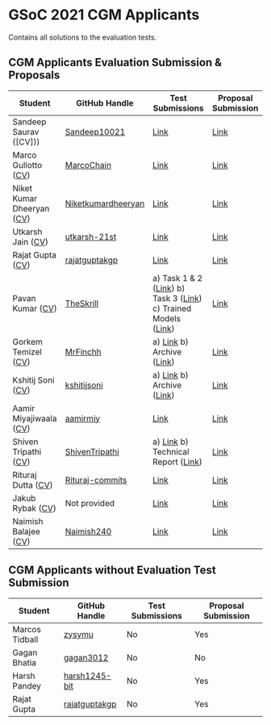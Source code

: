 # GSoC 2021 CGM Applicants
Contains all solutions to the evaluation tests.

## CGM Applicants Evaluation Submission & Proposals

| Student                 | GitHub Handle                                               | Test Submissions                                                           | Proposal Submission |
| ----------------------- | ----------------------------------------------------------- | -------------------------------------------------------------------------- | ------------------- |
| Sandeep Saurav ([CV]))| [Sandeep10021](https://github.com/Sandeep10021)             | [Link](https://github.com/Sandeep10021/ML4SCI_GSoC)| [Link](https://github.com/ML4SCI/GSoC_Solutions/blob/main/CGM/Archive/Proposals/CGM_SandeepSaurav_5879847705903104_1618317156_CGM-_GSoc_Proposal.pdf)|
| Marco Gullotto ([CV](https://github.com/ML4SCI/GSoC_Solutions/blob/main/CGM/Archive/CV/marco_gullotto_cv.pdf))| [MarcoChain](https://github.com/MarcoChain)                 | [Link](https://github.com/MarcoChain/ML4-Dimensionality-Reduction)| [Link](https://github.com/ML4SCI/GSoC_Solutions/blob/main/CGM/Archive/Proposals/CGM_Marco_Gullotto_5800078553382912_1618326528_Proposal_GSoC.pdf)|
| Niket Kumar Dheeryan ([CV](https://github.com/ML4SCI/GSoC_Solutions/blob/main/CGM/Archive/CV/niket_kumar_dheeryan_cv.pdf))| [Niketkumardheeryan](https://github.com/Niketkumardheeryan) | [Link](https://github.com/Niketkumardheeryan/Dimensionality-Reduction-Evalution-Test)| [Link](https://github.com/ML4SCI/GSoC_Solutions/blob/main/CGM/Archive/Proposals/CGM_NIket_Dheerya_5518596396023808_1618299541_n.pdf)|
| Utkarsh Jain ([CV](https://github.com/ML4SCI/GSoC_Solutions/blob/main/CGM/Archive/CV/utkarsh_jain_cv.pdf))| [utkarsh-21st](https://github.com/utkarsh-21st)             | [Link](https://github.com/utkarsh-21st/CGM_GSOC)|[Link](CGM_Utkarsh_Jain_4857157826117632_1618335896_proposal_CGM.pdf)|
| Rajat Gupta ([CV](https://github.com/ML4SCI/GSoC_Solutions/blob/main/CGM/Archive/CV/rajat_gupta_cv.pdf))| [rajatguptakgp](https://github.com/rajatguptakgp)           | [Link](https://github.com/rajatguptakgp/gsoc21_cgm)|[Link](https://github.com/ML4SCI/GSoC_Solutions/blob/main/CGM/Archive/Proposals/CGM_NMR_Rajat_Gupta_NA_5395227268874240_1618330995_Proposal_-_CGM_NMR_-_Rajat_Gupta.pdf)|
| Pavan Kumar ([CV](https://github.com/ML4SCI/GSoC_Solutions/blob/main/CGM/Archive/CV/pavan_kumar_cv.pdf))| [TheSkrill](https://www.github.com/TheSkrill)               | a) Task 1 & 2 ([Link](https://colab.research.google.com/drive/1PNTq1gEH1fa29EV_J2QqzXw28e_adqLN?usp=sharing))  b) Task 3 ([Link](https://colab.research.google.com/drive/14Gy5KkivFU77hkLy6wmZeYoXwR-Q7EpJ?usp=sharing))  c) Trained Models ([Link](https://drive.google.com/drive/folders/1CXBaQVIkam05qUsj7-EKyAJM3WHwRToJ?usp=sharing))|[Link](https://github.com/ML4SCI/GSoC_Solutions/blob/main/CGM/Archive/Proposals/CGM_PavanKumarTurlapati_5766328431935488_1618336560_GSoC_Proposal_CGM_-_2021.pdf)|
| Gorkem Temizel ([CV](https://github.com/ML4SCI/GSoC_Solutions/blob/main/CGM/Archive/CV/gorkem_temizel_cv.pdf))| [MrFinchh](https://github.com/MrFinchh)                     | a) [Link](https://github.com/MrFinchh/GSoC-ML4SCI-Eval-Task) b) Archive ([Link](https://github.com/ML4SCI/GSoC_Solutions/tree/main/CGM/Archive/Submission_archives/Gorkem%20Temizel))|[Link](https://github.com/ML4SCI/GSoC_Solutions/blob/main/CGM/Archive/Proposals/CGM_Gorkem_Temizell_6188500380024832_1618316266_Proposal.pdf) |
| Kshitij Soni ([CV](https://github.com/ML4SCI/GSoC_Solutions/blob/main/CGM/Archive/CV/kshitij_soni_cv.pdf))| [kshitijsoni](https://github.com/kshitijsoni)               | a) [Link](https://github.com/kshitijsoni/GSOC-21) b) Archive ([Link](https://github.com/ML4SCI/GSoC_Solutions/tree/main/CGM/Archive/Submission_archives/Kshitij%20Soni))|[Link](https://github.com/ML4SCI/GSoC_Solutions/blob/main/CGM/Archive/Proposals/CGM_Kshitij%20Soni_6668308692074496_1618333421_GSOC21.pdf)|
| Aamir Miyajiwaala ([CV](https://github.com/ML4SCI/GSoC_Solutions/blob/main/CGM/Archive/CV/aamir_miyajiwala_cv.pdf))| [aamirmiy](https://github.com/aamirmiy)                     | [Link](https://github.com/aamirmiy/GSOC21)|[Link](https://github.com/ML4SCI/GSoC_Solutions/blob/main/CGM/Archive/Proposals/CGM_Aamir_Miyajiwala_6130143770181632_1618333539_Dimensionality_reduction_to_study_CGM.pdf)|
| Shiven Tripathi ([CV](https://github.com/ML4SCI/GSoC_Solutions/blob/main/CGM/Archive/CV/shiven_tripathi_cv.pdf))| [ShivenTripathi](https://github.com/ShivenTripathi)         | a) [Link](https://drive.google.com/drive/folders/1f8qW3uE-O-YoQHK0CWj9tfuEanH_JZZO?usp=gmail) b) Technical Report ([Link](https://github.com/ML4SCI/GSoC_Solutions/blob/main/CGM/Archive/Submission_archives/Shiven%20Tripathi/CGM_Technical_Report.pdf))|[Link](https://github.com/ML4SCI/GSoC_Solutions/blob/main/CGM/Archive/Proposals/CGM_Shiven_Tripathi_6367546887897088_1618336448_GSoC_.pdf)|
| Rituraj Dutta ([CV](https://github.com/ML4SCI/GSoC_Solutions/blob/main/CGM/Archive/CV/rituraj_dutta_cv.pdf))| [Rituraj-commits](https://github.com/Rituraj-commits)       | [Link](https://drive.google.com/drive/folders/1eWTJNOteFCHg0m46uFGPt1Z_t6GZSibI?usp=sharing)|[Link](https://github.com/ML4SCI/GSoC_Solutions/blob/main/CGM/Archive/Proposals/CGM_Rituraj_Dutta_4653861639290880_1618334108_CGM_Proposal.pdf)|
| Jakub Rybak ([CV](https://github.com/ML4SCI/GSoC_Solutions/blob/main/CGM/Archive/CV/jakub_rybak_cv.pdf))| Not provided[]()|[Link](https://drive.google.com/drive/folders/1dFOA40A7dcWP4JdvcAgK0Bpni4gsc8x-?usp=sharing)|[Link](https://github.com/ML4SCI/GSoC_Solutions/blob/main/CGM/Archive/Proposals/CGM_Jakub_Rybak_6397757880795136_1618327442_Dimensionality_Reduction_for_Studying_Diffuse_Circumgalactic_Medium.pdf)|
| Naimish Balajee ([CV]())|[Naimish240](https://github.com/Naimish240)|[Link](https://github.com/Naimish240/GSoC21-ML4SCI)|[Link](https://github.com/ML4SCI/GSoC_Solutions/blob/main/CGM/Archive/Proposals/CGM_Naimish_Mani_B_5188777485533184_1618293455_CGM_Proposal_Naimish.pdf)|

## CGM Applicants without Evaluation Test Submission
| Student                 | GitHub Handle                                               | Test Submissions                                                           | Proposal Submission |
| ----------------------- | ----------------------------------------------------------- | -------------------------------------------------------------------------- | ------------------- |
| Marcos Tidball          | [zysymu](https://github.com/zysymu)                         | No                                 | Yes                 |
| Gagan Bhatia            | [gagan3012](https://github.com/gagan3012)                   | No        | No                  |
| Harsh Pandey            | [harsh1245-bit](https://github.com/harsh1245-bit)           | No      | Yes                 |
| Rajat Gupta             | [rajatguptakgp](https://github.com/rajatguptakgp)           | No      | Yes                 |

